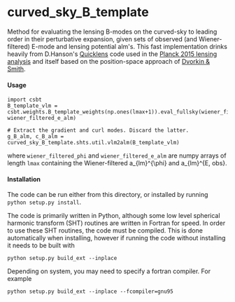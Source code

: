 # curved_sky_B_template

Method for evaluating the lensing B-modes on the curved-sky to leading order in their perturbative expansion, given sets of observed (and Wiener-filtered) E-mode and lensing potential alm's. This fast implementation drinks heavily from D.Hanson's [Quicklens](https://github.com/dhanson/quicklens) code used in the [Planck 2015 lensing analysis](https://arxiv.org/pdf/1502.01591.pdf) and itself based on the position-space approach of [Dvorkin & Smith](https://arxiv.org/pdf/0812.1566.pdf).

#### Usage
```
import csbt
B_template_vlm = csbt.weights.B_template_weights(np.ones(lmax+1)).eval_fullsky(wiener_filtered_phi_alm, wiener_filtered_e_alm)

# Extract the gradient and curl modes. Discard the latter.
g_B_alm, c_B_alm = curved_sky_B_template.shts.util.vlm2alm(B_template_vlm)
```
where `wiener_filtered_phi` and `wiener_filtered_e_alm` are numpy arrays of length `lmax` containing the Wiener-filtered a_{lm}^{\phi} and a_{lm}^{E, obs}.
#### Installation
The code can be run either from this directory, or installed by 
running ```python setup.py install```.

The code is primarily written in Python, although some low level 
spherical harmonic transform (SHT) routines are written in Fortran 
for speed. In order to use these SHT routines, the code must be 
compiled. This is done automatically when installing, however if 
running the code without installing it needs to be built with

```python setup.py build_ext --inplace```

Depending on system, you may need to specify a fortran compiler. 
For example

```python setup.py build_ext --inplace --fcompiler=gnu95```

